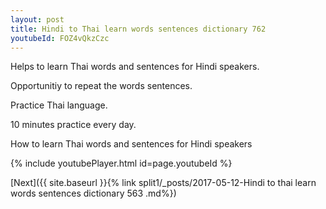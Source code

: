 ```yaml
---
layout: post
title: Hindi to Thai learn words sentences dictionary 762 
youtubeId: FOZ4vQkzCzc
---
```

 
 
Helps to learn Thai words and sentences for Hindi speakers.

Opportunitiy to repeat the words sentences. 

Practice Thai language. 
 
10 minutes practice every day. 
 
How to learn Thai words and sentences for Hindi speakers 
 
{% include youtubePlayer.html id=page.youtubeId %}
 
 
[Next]({{ site.baseurl }}{% link  split1/_posts/2017-05-12-Hindi to thai learn words sentences dictionary 563 .md%})
 
